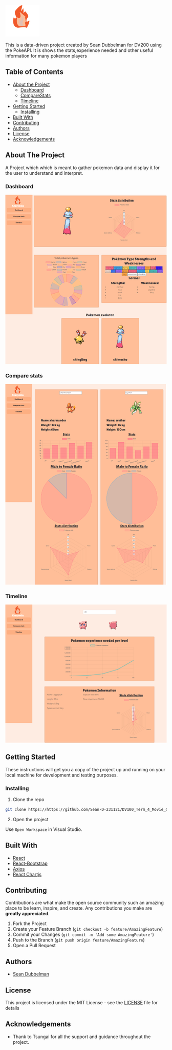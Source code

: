 ![Charpedia](/images/Logo.png)

This is a data-driven project created by Sean Dubbelman for DV200 using the PokeAPI. It is shows the stats,experience needed and other useful information for many pokemon players

## Table of Contents

* [About the Project](#about-the-project)
   * [Dashboard](#sign-up-sign-in)
   * [CompareStats](#home)
   * [Timeline](#library)
* [Getting Started](#getting-started)
   * [Installing](#installing)
* [Built With](#built-with)
* [Contributing](#contributing)
* [Authors](#authors)
* [License](#license)
* [Acknowledgements](#acknowledgements)

## About The Project

A Project which which is meant to gather pokemon data and display it for the user to understand and interpret.

### Dashboard
![Charpedia](/images/Dashboard.png)


### Compare stats

![Charpedia](/images/CompareStats.png)

### Timeline

![Charpedia](/images/Timeline.png)

## Getting Started

These instructions will get you a copy of the project up and running on your local machine for development and testing purposes.

### Installing

1. Clone the repo
```sh
git clone https://https://github.com/Sean-D-231121/DV100_Term_4_Movie_Group_Project
```
2. Open the project

Use `Open Workspace` in Visual Studio.

## Built With

* [React](https://react.dev/)
* [React-Bootstrap](https://react-bootstrap.netlify.app/)
* [Axios](https://axios-http.com/docs/intro)
* [React Chartjs](https://react-chartjs-2.js.org/)


## Contributing

Contributions are what make the open source community such an amazing place to be learn, inspire, and create. Any contributions you make are **greatly appreciated**.

1. Fork the Project
2. Create your Feature Branch (`git checkout -b feature/AmazingFeature`)
3. Commit your Changes (`git commit -m 'Add some AmazingFeature'`)
4. Push to the Branch (`git push origin feature/AmazingFeature`)
5. Open a Pull Request

## Authors

* [Sean Dubbelman](https://github.com/Sean-D-231121)


## License

This project is licensed under the MIT License - see the [LICENSE](/LICENSE) file for details

## Acknowledgements

* Thank to Tsungai for all the support and guidance throughout the project.
